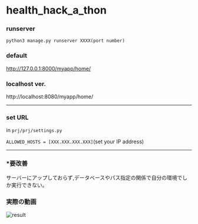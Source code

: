 # health_hack_a_thon

### runserver

```python3 manage.py runserver XXXX(port number)```

### default

http://127.0.0.1:8000/myapp/home/

### localhost ver.

http://localhost:8080/myapp/home/

___
### set URL

in `prj/prj/settings.py`

`ALLOWED_HOSTS = [XXX.XXX.XXX.XXX]`(set your IP address)

___
### *要改善

サーバーにアップしておらず,データベースやパス指定の関係で自分の環境でしか実行できない。

### 実際の動画

![result](https://github.com/IsHYuhi/health_hack_a_thon/blob/gif/myappgif.gif?raw=true)

